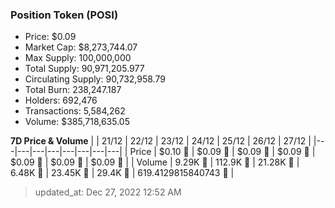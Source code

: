 
  ### Position Token (POSI)
  - Price: $0.09
  - Market Cap: $8,273,744.07
  - Max Supply: 100,000,000
  - Total Supply: 90,971,205.977
  - Circulating Supply: 90,732,958.79
  - Total Burn: 238,247.187
  - Holders: 692,476
  - Transactions: 5,584,262
  - Volume: $385,718,635.05

  **7D Price & Volume**
  | | 21&#x2F;12 | 22&#x2F;12 | 23&#x2F;12 | 24&#x2F;12 | 25&#x2F;12 | 26&#x2F;12 | 27&#x2F;12 |
  |---|---|---|---|---|---|---|---|
  | Price | $0.10 🔻 | $0.09 🔻 | $0.09 🔻 | $0.09 🔻 | $0.09 🔻 | $0.09 🚀 | $0.09 🚀 |
  | Volume | 9.29K 🔻 | 112.9K 🚀 | 21.28K 🔻 | 6.48K 🔻 | 23.45K 🚀 | 29.4K 🚀 | 619.4129815840743 🔻 |

  > updated_at: Dec 27, 2022 12:52 AM
